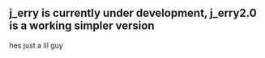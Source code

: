 j_erry is currently under development, j_erry2.0 is a working simpler version
--------------------------------------------------------------------------------------------------------------
hes just a lil guy

